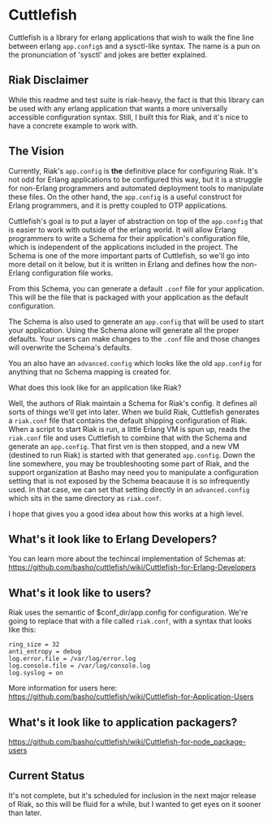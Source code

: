 # Cuttlefish
Cuttlefish is a library for erlang applications that wish to walk the fine line between erlang `app.config`s and a sysctl-like syntax. The name is a pun on the pronunciation of 'sysctl' and jokes are better explained.

## Riak Disclaimer
While this readme and test suite is riak-heavy, the fact is that this library can be used with any erlang application that wants a more universally accessible configuration syntax. Still, I built this for Riak, and it's nice to have a concrete example to work with.

## The Vision
Currently, Riak's `app.config` is **the** definitive place for configuring Riak. It's not odd for Erlang applications to be configured this way, but it is a struggle for non-Erlang programmers and automated deployment tools to manipulate these files. On the other hand, the `app.config` is a useful construct for Erlang programmers, and it is pretty coupled to OTP applications.

Cuttlefish's goal is to put a layer of abstraction on top of the `app.config` that is easier to work with outside of the erlang world. It will allow Erlang programmers to write a Schema for their application's configuration file, which is independent of the applications included in the project. The Schema is one of the more important parts of Cuttlefish, so we'll go into more detail on it below, but it is written in Erlang and defines how the non-Erlang configuration file works.

From this Schema, you can generate a default `.conf` file for your application. This will be the file that is packaged with your application as the default configuration.

The Schema is also used to generate an `app.config` that will be used to start your application. Using the Schema alone will generate all the proper defaults. Your users can make changes to the `.conf` file and those changes will overwrite the Schema's defaults.

You an also have an `advanced.config` which looks like the old `app.config` for anything that no Schema mapping is created for.

What does this look like for an application like Riak?

Well, the authors of Riak maintain a Schema for Riak's config. It defines all sorts of things we'll get into later. When we build Riak, Cuttlefish generates a `riak.conf` file that contains the default shipping configuration of Riak. When a script to start Riak is run, a little Erlang VM is spun up, reads the `riak.conf` file and uses Cuttlefish to combine that with the Schema and generate an `app.config`. That first vm is then stopped, and a new VM (destined to run Riak) is started with that generated `app.config`. Down the line somewhere, you may be troubleshooting some part of Riak, and the support organization at Basho may need you to manipulate a configuration setting that is not exposed by the Schema beacause it is so infrequently used. In that case, we can set that setting directly in an `advanced.config` which sits in the same directory as `riak.conf`.

I hope that gives you a good idea about how this works at a high level.

## What's it look like to Erlang Developers?
You can learn more about the techincal implementation of Schemas at: https://github.com/basho/cuttlefish/wiki/Cuttlefish-for-Erlang-Developers

## What's it look like to users?

Riak uses the semantic of $conf_dir/app.config for configuration. We're going to  replace that with a file called `riak.conf`, with a syntax that looks like this:

```
ring_size = 32
anti_entropy = debug
log.error.file = /var/log/error.log
log.console.file = /var/log/console.log
log.syslog = on
```

More information for users here: https://github.com/basho/cuttlefish/wiki/Cuttlefish-for-Application-Users

## What's it look like to application packagers?

https://github.com/basho/cuttlefish/wiki/Cuttlefish-for-node_package-users

## Current Status
It's not complete, but it's scheduled for inclusion in the next major release of Riak, so this will be fluid for a while, but I wanted to get eyes on it sooner than later.